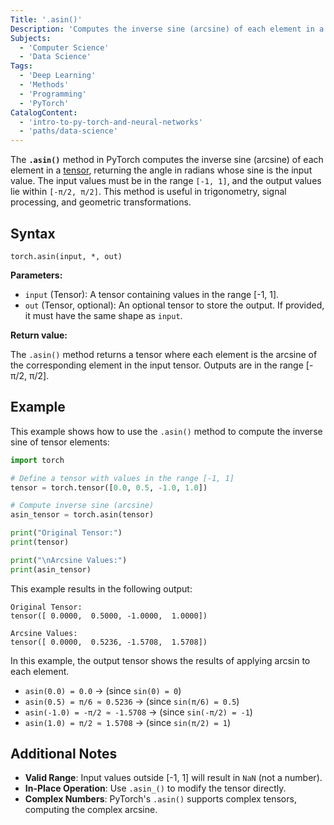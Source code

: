 ```yaml
---
Title: '.asin()'
Description: 'Computes the inverse sine (arcsine) of each element in a PyTorch tensor.'
Subjects:
  - 'Computer Science'
  - 'Data Science'
Tags:
  - 'Deep Learning'
  - 'Methods'
  - 'Programming'
  - 'PyTorch'
CatalogContent:
  - 'intro-to-py-torch-and-neural-networks'
  - 'paths/data-science'
---
```


The **`.asin()`** method in PyTorch computes the inverse sine (arcsine) of each element in a [tensor](https://www.codecademy.com/resources/docs/pytorch/tensors), returning the angle in radians whose sine is the input value. The input values must be in the range `[-1, 1]`, and the output values lie within `[-π/2, π/2]`. This method is useful in trigonometry, signal processing, and geometric transformations.

## Syntax

```pseudo
torch.asin(input, *, out)
```

**Parameters:**

- `input` (Tensor): A tensor containing values in the range [-1, 1].
- `out` (Tensor, optional): An optional tensor to store the output. If provided, it must have the same shape as `input`.

**Return value:**

The `.asin()` method returns a tensor where each element is the arcsine of the corresponding element in the input tensor. Outputs are in the range [-π/2, π/2].

## Example

This example shows how to use the `.asin()` method to compute the inverse sine of tensor elements:

```py
import torch

# Define a tensor with values in the range [-1, 1]
tensor = torch.tensor([0.0, 0.5, -1.0, 1.0])

# Compute inverse sine (arcsine)
asin_tensor = torch.asin(tensor)

print("Original Tensor:")
print(tensor)

print("\nArcsine Values:")
print(asin_tensor)
```

This example results in the following output:

```shell
Original Tensor:
tensor([ 0.0000,  0.5000, -1.0000,  1.0000])

Arcsine Values:
tensor([ 0.0000,  0.5236, -1.5708,  1.5708])
```

In this example, the output tensor shows the results of applying arcsin to each element.

- `asin(0.0) = 0.0` → (since `sin(0) = 0`)
- `asin(0.5) = π/6 ≈ 0.5236` → (since `sin(π/6) = 0.5`)
- `asin(-1.0) = -π/2 ≈ -1.5708` → (since `sin(-π/2) = -1`)
- `asin(1.0) = π/2 ≈ 1.5708` → (since `sin(π/2) = 1`)

## Additional Notes

- **Valid Range**: Input values outside [-1, 1] will result in `NaN` (not a number).
- **In-Place Operation**: Use `.asin_()` to modify the tensor directly.
- **Complex Numbers**: PyTorch's `.asin()` supports complex tensors, computing the complex arcsine.
